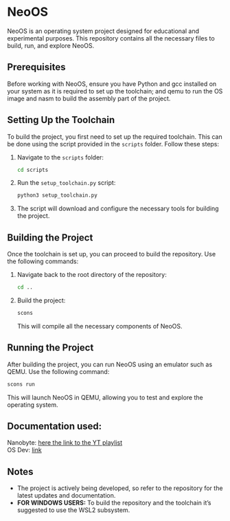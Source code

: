 # NeoOS

NeoOS is an operating system project designed for educational and experimental purposes. This repository contains all the necessary files to build, run, and explore NeoOS.

## Prerequisites

Before working with NeoOS, ensure you have Python and gcc installed on your system as it is required to set up the toolchain; and qemu to run the OS image and nasm to build the assembly part of the project.

## Setting Up the Toolchain

To build the project, you first need to set up the required toolchain. This can be done using the script provided in the `scripts` folder. Follow these steps:

1. Navigate to the `scripts` folder:
    
    ```bash
    cd scripts
    
    ```
    
2. Run the `setup_toolchain.py` script:
    
    ```bash
    python3 setup_toolchain.py
    
    ```
    
3. The script will download and configure the necessary tools for building the project.

## Building the Project

Once the toolchain is set up, you can proceed to build the repository. Use the following commands:

1. Navigate back to the root directory of the repository:
    
    ```bash
    cd ..
    ```
    
2. Build the project:
    
    ```bash
    scons
    ```
    
    This will compile all the necessary components of NeoOS.
    

## Running the Project

After building the project, you can run NeoOS using an emulator such as QEMU. Use the following command:

```bash
scons run
```

This will launch NeoOS in QEMU, allowing you to test and explore the operating system.

## Documentation used:
Nanobyte: [here the link to the YT playlist](https://www.youtube.com/watch?v=9t-SPC7Tczc&list=PLFjM7v6KGMpiH2G-kT781ByCNC_0pKpPN) <br>
OS Dev: [link](https://wiki.osdev.org/Expanded_Main_Page) <br>

## Notes

- The project is actively being developed, so refer to the repository for the latest updates and documentation.
- **FOR WINDOWS USERS:** To build the repository and the toolchain it’s suggested to use the WSL2 subsystem.
